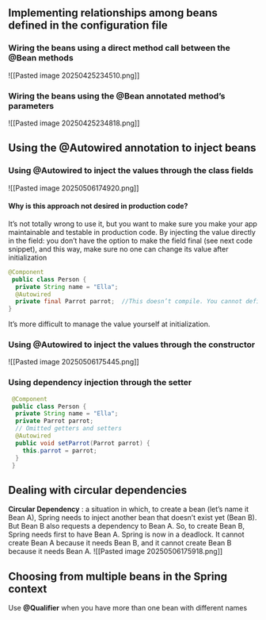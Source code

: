 ## Implementing relationships among beans defined in the configuration file

### Wiring the beans using a direct method call between the @Bean methods

![[Pasted image 20250425234510.png]]

### Wiring the beans using the @Bean annotated method’s parameters

![[Pasted image 20250425234818.png]]


## Using the @Autowired annotation to inject beans

### Using @Autowired to inject the values through the class fields
![[Pasted image 20250506174920.png]]
#### Why is this approach not desired in production code?
It’s not totally wrong to use it, but you want to make sure you make your app maintainable and testable in production code. By injecting the value directly in the field: 
you don’t have the option to make the field final (see next code snippet), and this way, make sure no one can change its value after initialization
```java
@Component
 public class Person {
  private String name = "Ella";
  @Autowired   
  private final Parrot parrot;  //This doesn’t compile. You cannot define a final field without an initial value.
}
```
It’s more difficult to manage the value yourself at initialization.

### Using @Autowired to inject the values through the constructor
![[Pasted image 20250506175445.png]]
### Using dependency injection through the setter
```java
 @Component
 public class Person {
  private String name = "Ella";
  private Parrot parrot;
  // Omitted getters and setters
  @Autowired
  public void setParrot(Parrot parrot) {
    this.parrot = parrot;
  }
 }
```

## Dealing with circular dependencies
**Circular Dependency** : a situation in which, to create a bean (let’s name it Bean A), Spring needs to inject another bean that doesn’t exist yet (Bean B). But Bean B also requests a dependency to Bean A. So, to create Bean B, Spring needs first to have Bean A. Spring is now in a deadlock. It cannot create Bean A because it needs Bean B, and it cannot create Bean B because it needs Bean A.
![[Pasted image 20250506175918.png]]

## Choosing from multiple beans in the Spring context
Use **@Qualifier** when you have more than one bean with different names

